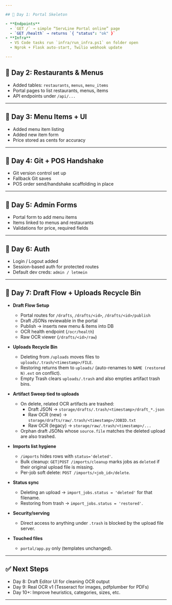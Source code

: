 ```yaml
---

## 🚀 Day 1: Portal Skeleton

- **Endpoints**
  - `GET /` → simple “ServLine Portal online” page
  - `GET /health` → returns `{ "status": "ok" }`
- **Infra**
  - VS Code tasks run `infra/run_infra.ps1` on folder open
  - Ngrok + Flask auto-start, Twilio webhook update

---
```


## 🚀 Day 2: Restaurants & Menus

- Added tables: `restaurants`, `menus`, `menu_items`
- Portal pages to list restaurants, menus, items
- API endpoints under `/api/...`

---

## 🚀 Day 3: Menu Items + UI

- Added menu item listing
- Added new item form
- Price stored as cents for accuracy

---

## 🚀 Day 4: Git + POS Handshake

- Git version control set up
- Fallback Git saves
- POS order send/handshake scaffolding in place

---

## 🚀 Day 5: Admin Forms

- Portal form to add menu items
- Items linked to menus and restaurants
- Validations for price, required fields

---

## 🚀 Day 6: Auth

- Login / Logout added
- Session-based auth for protected routes
- Default dev creds: `admin / letmein`

---

## 🚀 Day 7: Draft Flow + Uploads Recycle Bin

- **Draft Flow Setup**
  - Portal routes for `/drafts`, `/drafts/<id>`, `/drafts/<id>/publish`
  - Draft JSONs reviewable in the portal
  - Publish → inserts new menu & items into DB
  - OCR health endpoint (`/ocr/health`)
  - Raw OCR viewer (`/drafts/<id>/raw`)

- **Uploads Recycle Bin**
  - Deleting from `/uploads` moves files to `uploads/.trash/<timestamp>/FILE`.
  - Restoring returns them to `uploads/` (auto-renames to `NAME (restored N).ext` on conflict).
  - Empty Trash clears `uploads/.trash` and also empties artifact trash bins.

- **Artifact Sweep tied to uploads**
  - On delete, related OCR artifacts are trashed:
    - Draft JSON → `storage/drafts/.trash/<timestamp>/draft_*.json`
    - Raw OCR (new) → `storage/drafts/raw/.trash/<timestamp>/JOBID.txt`
    - Raw OCR (legacy) → `storage/raw/.trash/<timestamp>/...`
  - Orphan draft JSONs whose `source.file` matches the deleted upload are also trashed.

- **Imports list hygiene**
  - `/imports` hides rows with `status='deleted'`.
  - Bulk cleanup: `GET|POST /imports/cleanup` marks jobs as `deleted` if their original upload file is missing.
  - Per-job soft delete: `POST /imports/<job_id>/delete`.

- **Status sync**
  - Deleting an upload → `import_jobs.status = 'deleted'` for that filename.
  - Restoring from trash → `import_jobs.status = 'restored'`.

- **Security/serving**
  - Direct access to anything under `.trash` is blocked by the upload file server.

- **Touched files**
  - `portal/app.py` only (templates unchanged).

---

## ✅ Next Steps

- Day 8: Draft Editor UI for cleaning OCR output  
- Day 9: Real OCR v1 (Tesseract for images, pdfplumber for PDFs)  
- Day 10+: Improve heuristics, categories, sizes, etc.

---
